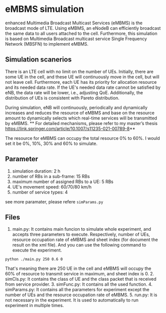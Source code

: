 # eMBMS simulation
enhanced Multimedia Broadcast Multicast Services (eMBMS) is the broadcast mode of LTE. Using eMBMS, an eNodeB can efficiently broadcast the same data to all users attached to the cell. Furthermore, this simulation is based on Multimedia Broadcast multicast service Single Frequency Network (MBSFN) to implement eMBMS.
## Simulation scanerios
There is an LTE cell with no limit on the number of UEs.
Initially, there are some UE in the cell, and these UE will continuously move in the cell, but will not leave cell.
Furthermore, each UE has its priority for allocation resource and its needed data rate. 
If the UE's needed data rate cannot be satisfied by eNB, the data rate will be lower, i.e., adjusting QoE.
Additionally, the distribution of UEs is consistent with Pareto distribution.

During simulation, eNB will continuously, periodically and dynamically increases and reduces the resource of eMBMS and base on the resource amount to dynamically selects which real-time services will be transmitted by eMBMS.
** For detailed mechanisms, please refer to my master’s thesis https://link.springer.com/article/10.1007/s11235-021-00789-8**

The resource for eMBMS can occupy the total resource 0% to 60%. I would set it be 0%, 10%, 30% and 60% to simulate.
## Parameter
1. simulation duration: 2 h
2. number of RBs in a sub-frame: 15 RBs
3. maximum number of assigned RBs to a UE: 5 RBs
4. UE's movement speed: 60/70/80 km/h
5. number of service types: 4

see more paramater, please refere `simParams.py`
## Files
1. main.py: It contains main funcion to simulate whole experiment, and accepts three parameters to execute. Respectively, number of UEs, resource occupation rate of eMBMS and sheet index (for document the result on the xml file). And you can use the following command to execute the experiment.
```
python ./main.py 250 0.6 0
```
That's meaning there are 250 UE in the cell and eMBMS will occupy the 60% of resource to transmit service in maximum, and sheet index is 0.
2. simCls.py: It contains the class of UE and the class packet that is received from service provider.
3. simFunc.py: It contains all the used function.
4. simParams.py: It contains all the parameters for experiment except the number of UEs and the resource occupation rate of eMBMS.
5. run.py: It is not necessary in the experiment. It is used to automatically to run experiment in multiple times.
